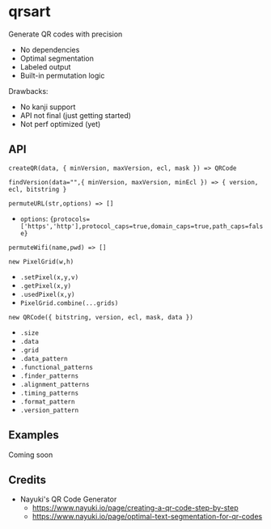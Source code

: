 # qrsart

Generate QR codes with precision

- No dependencies
- Optimal segmentation
- Labeled output
- Built-in permutation logic

Drawbacks:
- No kanji support
- API not final (just getting started)
- Not perf optimized (yet)

## API

`createQR(data, { minVersion, maxVersion, ecl, mask }) => QRCode`

`findVersion(data="",{ minVersion, maxVersion, minEcl }) => { version, ecl, bitstring }`

`permuteURL(str,options) => []`
- `options`: `{protocols=['https','http'],protocol_caps=true,domain_caps=true,path_caps=false}`

`permuteWifi(name,pwd) => []`

`new PixelGrid(w,h)`
- `.setPixel(x,y,v)`
- `.getPixel(x,y)`
- `.usedPixel(x,y)`
- `PixelGrid.combine(...grids)`

`new QRCode({ bitstring, version, ecl, mask, data })`
- `.size`
- `.data`
- `.grid`
- `.data_pattern`
- `.functional_patterns`
- `.finder_patterns`
- `.alignment_patterns`
- `.timing_patterns`
- `.format_pattern`
- `.version_pattern`

## Examples

Coming soon

## Credits

- Nayuki's QR Code Generator
  - https://www.nayuki.io/page/creating-a-qr-code-step-by-step
  - https://www.nayuki.io/page/optimal-text-segmentation-for-qr-codes